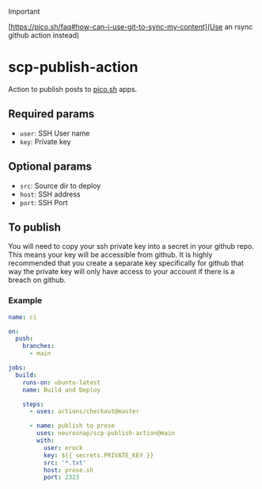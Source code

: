 > [!IMPORTANT]
> [https://pico.sh/faq#how-can-i-use-git-to-sync-my-content](Use an rsync
> github action instead)

# scp-publish-action

Action to publish posts to [pico.sh](https://pico.sh) apps.

## Required params

- `user`: SSH User name
- `key`: Private key

## Optional params

- `src`: Source dir to deploy
- `host`: SSH address
- `port`: SSH Port

## To publish

You will need to copy your ssh private key into a secret in your github repo.
This means your key will be accessible from github.  It is highly recommended
that you create a separate key specifically for github that way the private key
will only have access to your account if there is a breach on github.

### Example

```yml
name: ci

on:
  push:
    branches:
      - main

jobs:
  build:
    runs-on: ubuntu-latest
    name: Build and Deploy

    steps:
      - uses: actions/checkout@master

      - name: publish to prose
        uses: neurosnap/scp-publish-action@main
        with: 
          user: erock 
          key: ${{ secrets.PRIVATE_KEY }}
          src: '*.txt'
          host: prose.sh 
          port: 2323 
```
